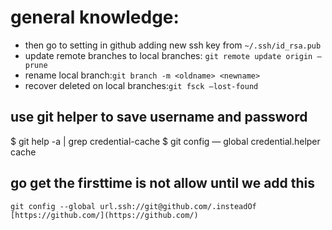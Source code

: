
# general knowledge:

- then go to setting in github adding new ssh key from `~/.ssh/id_rsa.pub`
- update remote branches to local branches: `git remote update origin —prune`
- rename local branch:`git branch -m <oldname> <newname>`
- recover deleted on local branches:`git fsck —lost-found`


## use git helper to save username and password

$ git help -a | grep credential-cache
$ git config — global credential.helper cache

## go get the firsttime is not allow until we add this

`git config --global url.ssh://git@github.com/.insteadOf [https://github.com/](https://github.com/)`
